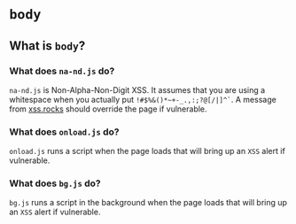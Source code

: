 # <code>body</code>
## What is <code>body</code>?
### What does <code>na-nd.js</code> do?
<code>na-nd.js</code> is Non-Alpha-Non-Digit XSS. It assumes that you are using a whitespace when you actually put <code>!#$%&()*~+-_.,:;?@[/|\]^`</code>. A message from [xss.rocks](https://xss.rocks "xss.rocks") should override the page if vulnerable.
### What does <code>onload.js</code> do?
<code>onload.js</code> runs a script when the page loads that will bring up an <code>XSS</code> alert if vulnerable.
### What does <code>bg.js</code> do?
<code>bg.js</code> runs a script in the background when the page loads that will bring up an <code>XSS</code> alert if vulnerable.
